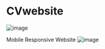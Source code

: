 # CVwebsite

![image](https://github.com/Wellington-lopes/CVwebsite/assets/67521652/9c1a2968-c1be-4212-b8f5-d1d3bb5debda)

Mobile Responsive Website
![image](https://github.com/Wellington-lopes/CVwebsite/assets/67521652/bc2704c5-b28d-40a8-a66f-68903925c07a)

